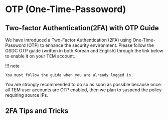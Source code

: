 # OTP (One-Time-Passoword)

## Two-factor Authentication(2FA) with OTP Guide
We have introduced a Two-Factor Authentication (2FA) using One-Time-Password (OTP) to enhance the security environment. 
Please follow the GSDC OTP guide (written in both Korean and English) through the link below to enable it on your TEM account. 

!!! note 

    You must follow the guide when you are already logged in.

You are strongly recommended to do so as soon as possible because once all TEM user accounts are OTP enabled, 
then we plan to suspend the policy requiring source IPs.


## 2FA Tips and Tricks
